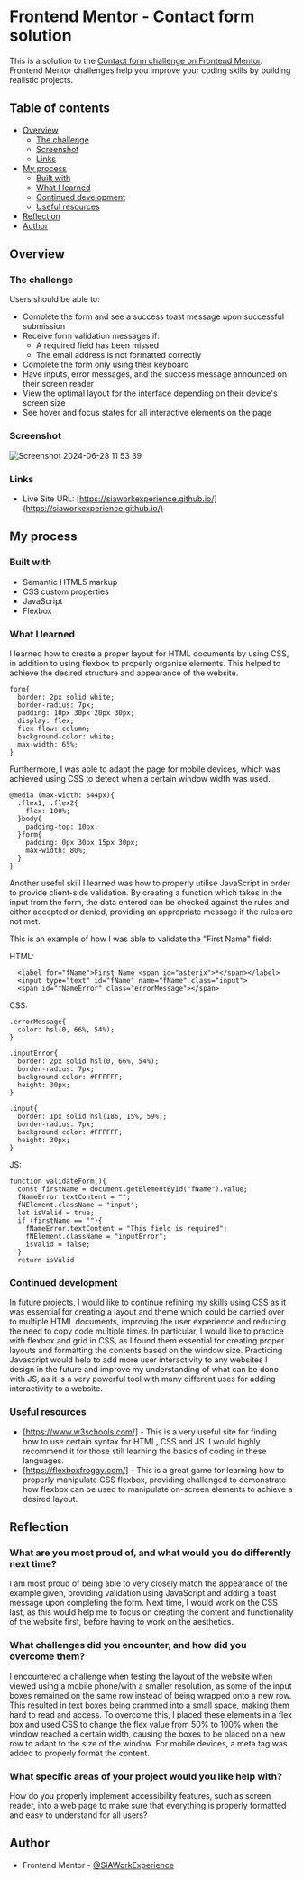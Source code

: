 # Frontend Mentor - Contact form solution

This is a solution to the [Contact form challenge on Frontend Mentor](https://www.frontendmentor.io/challenges/contact-form--G-hYlqKJj). Frontend Mentor challenges help you improve your coding skills by building realistic projects. 

## Table of contents

- [Overview](#overview)
  - [The challenge](#the-challenge)
  - [Screenshot](#screenshot)
  - [Links](#links)
- [My process](#my-process)
  - [Built with](#built-with)
  - [What I learned](#what-i-learned)
  - [Continued development](#continued-development)
  - [Useful resources](#useful-resources)
- [Reflection](#reflection)
- [Author](#author)
  

## Overview

### The challenge

Users should be able to:

- Complete the form and see a success toast message upon successful submission
- Receive form validation messages if:
  - A required field has been missed
  - The email address is not formatted correctly
- Complete the form only using their keyboard
- Have inputs, error messages, and the success message announced on their screen reader
- View the optimal layout for the interface depending on their device's screen size
- See hover and focus states for all interactive elements on the page

### Screenshot

![Screenshot 2024-06-28 11 53 39](https://github.com/SiAWorkExperience/SiAWorkExperience.github.io/assets/173684234/1e31ff28-b21f-4035-b1b6-a0361be2f33d)

### Links

- Live Site URL: [https://siaworkexperience.github.io/](https://siaworkexperience.github.io/)

## My process

### Built with

- Semantic HTML5 markup
- CSS custom properties
- JavaScript
- Flexbox

### What I learned

I learned how to create a proper layout for HTML documents by using CSS, in addition to using flexbox to properly organise elements. This helped to achieve the desired structure and appearance of the website.

```
form{
  border: 2px solid white;
  border-radius: 7px;
  padding: 10px 30px 20px 30px;
  display: flex;
  flex-flow: column;
  background-color: white;
  max-width: 65%;
}
```

Furthermore, I was able to adapt the page for mobile devices, which was achieved using CSS to detect when a certain window width was used.

```
@media (max-width: 644px){
  .flex1, .flex2{
    flex: 100%;
  }body{
    padding-top: 10px;
  }form{
    padding: 0px 30px 15px 30px;
    max-width: 80%;
  }
}
```

Another useful skill I learned was how to properly utilise JavaScript in order to provide client-side validation. By creating a function which takes in the input from the form, the data entered can be checked against the rules and either accepted or denied, providing an appropriate message if the rules are not met.

This is an example of how I was able to validate the "First Name" field:

HTML:
```
  <label for="fName">First Name <span id="asterix">*</span></label>
  <input type="text" id="fName" name="fName" class="input">
  <span id="fNameError" class="errorMessage"></span>
```

CSS:
```
.errorMessage{
  color: hsl(0, 66%, 54%);
}

.inputError{
  border: 2px solid hsl(0, 66%, 54%);
  border-radius: 7px;
  background-color: #FFFFFF;
  height: 30px;
}

.input{
  border: 1px solid hsl(186, 15%, 59%);
  border-radius: 7px;
  background-color: #FFFFFF;
  height: 30px;
}
```

JS:
```
function validateForm(){
  const firstName = document.getElementById("fName").value;
  fNameError.textContent = "";
  fNElement.className = "input";
  let isValid = true;
  if (firstName == ""){
    fNameError.textContent = "This field is required";
    fNElement.className = "inputError";
    isValid = false;
  }
  return isValid
```

### Continued development

In future projects, I would like to continue refining my skills using CSS as it was essential for creating a layout and theme which could be carried over to multiple HTML documents, improving the user experience and reducing the need to copy code multiple times. In particular, I would like to practice with flexbox and grid in CSS, as I found them essential for creating proper layouts and formatting the contents based on the window size. Practicing Javascript would help to add more user interactivity to any websites I design in the future and improve my understanding of what can be done with JS, as it is a very powerful tool with many different uses for adding interactivity to a website.

### Useful resources

- [https://www.w3schools.com/] - This is a very useful site for finding how to use certain syntax for HTML, CSS and JS. I would highly recommend it for those still learning the basics of coding in these languages.
- [https://flexboxfroggy.com/] - This is a great game for learning how to properly manipulate CSS flexbox, providing challenged to demonstrate how flexbox can be used to manipulate on-screen elements to achieve a desired layout.

## Reflection

### What are you most proud of, and what would you do differently next time?
I am most proud of being able to very closely match the appearance of the example given, providing validation using JavaScript and adding a toast message upon completing the form. Next time, I would work on the CSS last, as this would help me to focus on creating the content and functionality of the website first, before having to work on the aesthetics.

### What challenges did you encounter, and how did you overcome them?
I encountered a challenge when testing the layout of the website when viewed using a mobile phone/with a smaller resolution, as some of the input boxes remained on the same row instead of being wrapped onto a new row. This resulted in text boxes being crammed into a small space, making them hard to read and access. To overcome this, I placed these elements in a flex box and used CSS to change the flex value from 50% to 100% when the window reached a certain width, causing the boxes to be placed on a new row to adapt to the size of the window. For mobile devices, a meta tag was added to properly format the content.

### What specific areas of your project would you like help with?
How do you properly implement accessibility features, such as screen reader, into a web page to make sure that everything is properly formatted and easy to understand for all users?

## Author

- Frontend Mentor - [@SiAWorkExperience](https://www.frontendmentor.io/profile/SiAWorkExperience)
